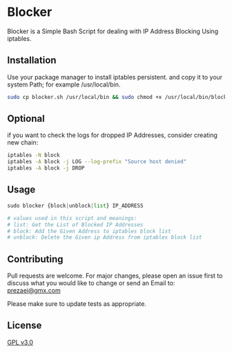 # Blocker

Blocker is a Simple Bash Script for dealing with IP Address Blocking Using iptables.

## Installation

Use your package manager to install iptables persistent. and copy it to your system Path; for example /usr/local/bin.


```bash
sudo cp blocker.sh /usr/local/bin && sudo chmod +x /usr/local/bin/blocker.sh
```
## Optional

if you want to check the logs for dropped IP Addresses, consider creating new chain:

```bash
iptables -N block
iptables -A block -j LOG --log-prefix "Source host denied"
iptables -A block -j DROP
```

## Usage

```python
sudo blocker {block|unblock|list} IP_ADDRESS

# values used in this script and meanings:
# list: Get the List of Blocked IP Addresses
# block: Add the Given Address to iptables block list
# unblock: Delete the Given ip Address from iptables block list

```

## Contributing

Pull requests are welcome. For major changes, please open an issue first to discuss what you would like to change or send an Email to:
prezaei@gmx.com

Please make sure to update tests as appropriate.

## License

[GPL v3.0](https://choosealicense.com/licenses/gpl-3.0/)
